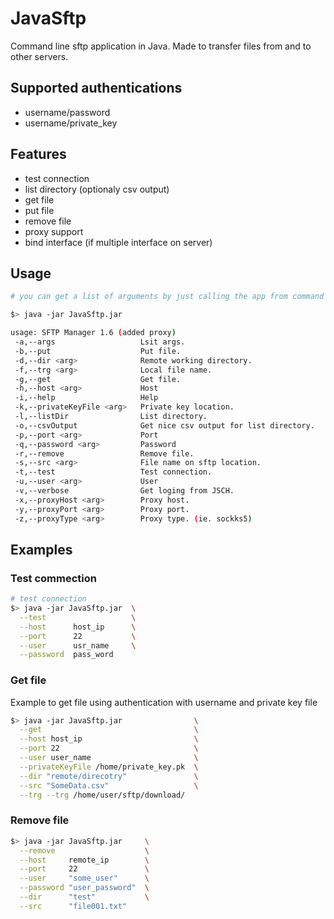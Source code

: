 # JavaSftp
Command line sftp application in Java. Made to transfer files from and to other servers. 

## Supported authentications
- username/password
- username/private_key

## Features
- test connection
- list directory (optionaly csv output)
- get file
- put file
- remove file
- proxy support
- bind interface (if multiple interface on server)


## Usage
```bash
# you can get a list of arguments by just calling the app from command line without arguments

$> java -jar JavaSftp.jar

usage: SFTP Manager 1.6 (added proxy)
 -a,--args                   Lsit args.
 -b,--put                    Put file.
 -d,--dir <arg>              Remote working directory.
 -f,--trg <arg>              Local file name.
 -g,--get                    Get file.
 -h,--host <arg>             Host
 -i,--help                   Help
 -k,--privateKeyFile <arg>   Private key location.
 -l,--listDir                List directory.
 -o,--csvOutput              Get nice csv output for list directory.
 -p,--port <arg>             Port
 -q,--password <arg>         Password
 -r,--remove                 Remove file.
 -s,--src <arg>              File name on sftp location.
 -t,--test                   Test connection.
 -u,--user <arg>             User
 -v,--verbose                Get loging from JSCH.
 -x,--proxyHost <arg>        Proxy host.
 -y,--proxyPort <arg>        Proxy port.
 -z,--proxyType <arg>        Proxy type. (ie. sockks5)
```

## Examples

### Test commection

```bash
# test connection
$> java -jar JavaSftp.jar  \
  --test                   \
  --host      host_ip      \
  --port      22           \
  --user      usr_name     \
  --password  pass_word
```

### Get file

Example to get file using authentication with username and private key file

```bash
$> java -jar JavaSftp.jar                \
  --get                                  \
  --host host_ip                         \
  --port 22                              \
  --user user_name                       \
  --privateKeyFile /home/private_key.pk  \
  --dir "remote/direcotry"               \
  --src "SomeData.csv"                   \
  --trg --trg /home/user/sftp/download/
```
### Remove file

```bash
$> java -jar JavaSftp.jar     \
  --remove                    \
  --host     remote_ip        \
  --port     22               \
  --user     "some_user"      \
  --password "user_password"  \
  --dir      "test"           \
  --src      "file001.txt"
```
